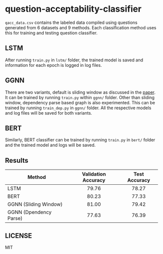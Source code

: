 # question-acceptability-classifier

`qacc_data.csv` contains the labeled data compiled using questions generated from 6 datasets and 9 methods. Each classification method uses this for training and testing question classifier.

## LSTM
After running `train.py` in `lstm/` folder, the trained model is saved and information for each epoch is logged in log files.

## GGNN
There are two variants, default is sliding window as discussed in the [paper](https://www.aclweb.org/anthology/2020.acl-main.31.pdf). It can be trained by running `train.py` within `ggnn/` folder. Other than sliding window, dependency parse based graph is also experimented. This can be trained by running `train_dep.py` in `ggnn/` folder. All the respective models and log files will be saved for both variants.

## BERT
Similarly, BERT classifier can be trained by running `train.py` in `bert/` folder and the trained model and logs will be saved.

## Results

| Method        | Validation Accuracy     | Test Accuracy  |
| ------------- |:-------------:|:-----:|
| LSTM      | 79.76 | 78.27 |
| BERT      | 80.23      |   77.33 |
| GGNN (Sliding Window) | 81.00      |    79.42 |
| GGNN (Dpendency Parse) | 77.63      |    76.39 |


## LICENSE
MIT
